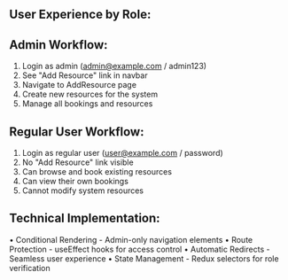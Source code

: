 ## User Experience by Role:
## Admin Workflow:
1.	Login as admin (admin@example.com / admin123)
2.	See "Add Resource" link in navbar
3.	Navigate to AddResource page
4.	Create new resources for the system
5.	Manage all bookings and resources

## Regular User Workflow:
1.	Login as regular user (user@example.com / password)
2.	No "Add Resource" link visible
3.	Can browse and book existing resources
4.	Can view their own bookings
5.	Cannot modify system resources

## Technical Implementation:
•	Conditional Rendering - Admin-only navigation elements
•	Route Protection - useEffect hooks for access control
•	Automatic Redirects - Seamless user experience
•	State Management - Redux selectors for role verification
